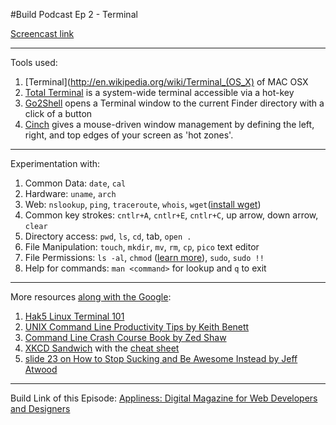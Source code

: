 #Build Podcast Ep 2 - Terminal

[Screencast link](http://build-podcast.com/terminal/)

________________


Tools used:

1. [Terminal](http://en.wikipedia.org/wiki/Terminal_(OS_X) of MAC OSX
1. [Total Terminal](http://totalterminal.binaryage.com/) is a system-wide terminal accessible via a hot-key
1. [Go2Shell](http://www.macupdate.com/app/mac/39321/go2shell) opens a Terminal window to the current Finder directory with a click of a button
2. [Cinch](http://www.macupdate.com/app/mac/33161/cinch) gives a mouse-driven window management by defining the left, right, and top edges of your screen as 'hot zones'.

________________________

Experimentation with:

1. Common Data: `date`, `cal`
1. Hardware: `uname`, `arch`
1. Web: `nslookup`, `ping`, `traceroute`, `whois`, `wget`([install wget](http://www.gnu.org/software/wget/))
1. Common key strokes: `cntlr+A`, `cntlr+E`, `cntlr+C`, up arrow, down arrow, `clear`
1. Directory access: `pwd`, `ls`, `cd`, tab, `open .`
1. File Manipulation: `touch`, `mkdir`, `mv`, `rm`, `cp`, `pico` text editor
1. File Permissions: `ls -al`, `chmod` ([learn more](http://ss64.com/bash/chmod.html)), `sudo`, `sudo !!`
1. Help for commands: `man <command>` for lookup and `q` to exit

________________________

More resources [along with the Google](http://bit.ly/Ns6twl):

1. [Hak5 Linux Terminal 101](http://podfreaks.com/view/hak5/87183)
2. [UNIX Command Line Productivity Tips by Keith Benett](http://www.slideshare.net/keithrbennett/unix-command-line-productivity-tips)
1. [Command Line Crash Course Book by Zed Shaw](http://cli.learncodethehardway.org/book/)
1. [XKCD Sandwich](http://xkcd.com/149/) with the [cheat sheet](http://cli.learncodethehardway.org/bash_cheat_sheet.pdf)
1. [slide 23 on How to Stop Sucking and Be Awesome Instead by Jeff Atwood](http://www.slideshare.net/codinghorror/how-to-stop-sucking-and-be-awesome-instead)

________________________

Build Link of this Episode: [Appliness: Digital Magazine for Web Developers and Designers](http://appliness.com/download/)